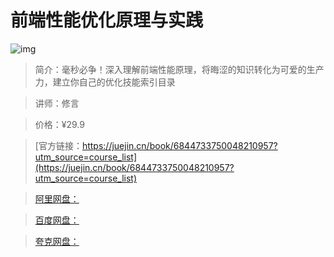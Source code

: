 # 前端性能优化原理与实践

![img](../../assets/166a0387b91066b9~tplv-t2oaga2asx-no-mark:280:280:200:280.png)

> 简介：毫秒必争！深入理解前端性能原理，将晦涩的知识转化为可爱的生产力，建立你自己的优化技能索引目录

> 讲师：修言

> 价格：¥29.9

> [官方链接：https://juejin.cn/book/6844733750048210957?utm_source=course_list](https://juejin.cn/book/6844733750048210957?utm_source=course_list)

> [阿里网盘：]()

> [百度网盘：]()

> [夸克网盘：]()
